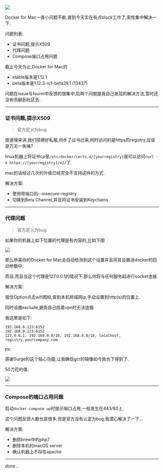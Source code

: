 ![](https://o4dyfn0ef.qnssl.com/image/2016-10-27-Screen%20Shot%202016-10-27%20at%2016.35.54.png?imageView2/2/h/300) 

Docker for Mac一直小问题不断,直到今天实在有点block工作了,索性集中解决一下. 

问题列表: 

- 证书问题,提示X509
- 代理问题
- Compose端口占用问题

截止今天为止,Docker for Mac的

- stable版本是1.12.1
- beta版本是1.12.3-rc1-beta29.1 (13437) 

问题在issue与fourm中反馈的很集中,后两个问题是我自己发现的解决方法,暂时还没有贡献到社区去. 

- - - - --- 

### 证书问题,提示X509 

> 官方定义为bug. 

按道理来讲,我们搭建好私服,同步了证书过来,同时访问的是https的registry,应该是万无一失咯? 

linux机器上将证书cp至`/etc/docker/certs.d/[yourregistry]`就可以访问`curl -k https://[yourregistry]/v2/`了. 

mac的话经过几次的升级已经完全不支持这样的方式. 

解决方案: 

- 使用带端口的--insecure-registry
- 切换到Beta Channel,并且将证书安装到Keychains
 
- - - - --- 

### 代理问题 

> 官方定义为bug 

如果你的机器上如下位置的代理是有内容的,比如下图 

![](https://o4dyfn0ef.qnssl.com/image/2016-10-27-Screen%20Shot%202016-10-27%20at%2016.24.44.png?imageView2/2/h/400) 

那么恭喜你的Docker for Mac会自动检测到这个设置并且将其设置进docker的启动参数中. 

而且,而且当这个代理是127.0.0.1的情况下,那么你将与任何服务起进行socket连接. 

解决方案: 

按住Option点击wifi图标,查到本机局域网ip,手动设置到http(s)的位置上. 

同时设置exclude,避免自己挂着vpn时无法连接

我这里是如下: 

```
192.168.0.123:6152
192.168.0.123:6152
127.0.0.1, 192.168.0.0/16, 192.168.6.0/16, localhost, registry.yourcompany.com
```

ps: 

感谢Surge的这个贴心功能,让我确信gcr的镜像如今我也下得到了. 

50刀花的值. 

![](https://o4dyfn0ef.qnssl.com/image/2016-10-27-Screen%20Shot%202016-10-27%20at%2016.27.38.png?imageView2/2/h/400) 

- - - - --- 

### Compose的端口占用问题 

启动`docker-compose up`时提示端口占用,一般发生在443/80上. 

这个问题反馈人数也是很多,但是官方没有认定为bug,我潜心解决了一下... 

解决方案: 

- 删除brew中的php7
- 删除本机的macOS server
- 确认机器上不存在apache 

- - - - --- 

done . 











